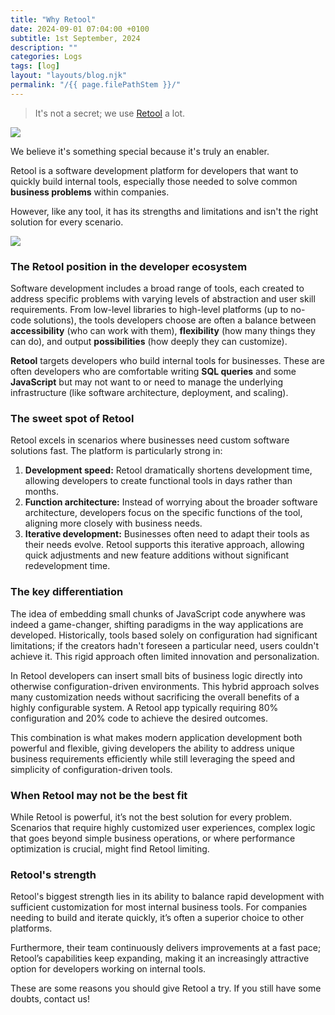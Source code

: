 ```yaml
---
title: "Why Retool"
date: 2024-09-01 07:04:00 +0100
subtitle: 1st September, 2024
description: ""
categories: Logs
tags: [log]
layout: "layouts/blog.njk"
permalink: "/{{ page.filePathStem }}/"
---
```




> It's not a secret; we use [Retool](https://retool.com/) a lot.

![](/assets/blog/why-retool/why-retool.gif)

We believe it's something special because it's truly an enabler.

Retool is a software development platform for developers that want to quickly build internal tools, especially those needed to solve common **business problems** within companies. 

However, like any tool, it has its strengths and limitations and isn't the right solution for every scenario.

![](/assets/blog/why-retool/retool-screenshot.png)

### The Retool position in the developer ecosystem

Software development includes a broad range of tools, each created to address specific problems with varying levels of abstraction and user skill requirements. From low-level libraries to high-level platforms (up to no-code solutions), the tools developers choose are often a balance between **accessibility** (who can work with them), **flexibility** (how many things they can do), and output **possibilities** (how deeply they can customize).

**Retool** targets developers who build internal tools for businesses. These are often developers who are comfortable writing **SQL queries** and some **JavaScript** but may not want to or need to manage the underlying infrastructure (like software architecture, deployment, and scaling).

### The sweet spot of Retool

Retool excels in scenarios where businesses need custom software solutions fast. The platform is particularly strong in:

1. **Development speed:** Retool dramatically shortens development time, allowing developers to create functional tools in days rather than months.
2. **Function architecture:** Instead of worrying about the broader software architecture, developers focus on the specific functions of the tool, aligning more closely with business needs.
3. **Iterative development:** Businesses often need to adapt their tools as their needs evolve. Retool supports this iterative approach, allowing quick adjustments and new feature additions without significant redevelopment time.

### The key differentiation

The idea of embedding small chunks of JavaScript code anywhere was indeed a game-changer, shifting paradigms in the way applications are developed. Historically, tools based solely on configuration had significant limitations; if the creators hadn't foreseen a particular need, users couldn't achieve it. This rigid approach often limited innovation and personalization.

In Retool developers can insert small bits of business logic directly into otherwise configuration-driven environments. This hybrid approach solves many customization needs without sacrificing the overall benefits of a highly configurable system. A Retool app typically requiring 80% configuration and 20% code to achieve the desired outcomes.

This combination is what makes modern application development both powerful and flexible, giving developers the ability to address unique business requirements efficiently while still leveraging the speed and simplicity of configuration-driven tools.

### When Retool may not be the best fit

While Retool is powerful, it’s not the best solution for every problem. Scenarios that require highly customized user experiences, complex logic that goes beyond simple business operations, or where performance optimization is crucial, might find Retool limiting.

### Retool's strength

Retool's biggest strength lies in its ability to balance rapid development with sufficient customization for most internal business tools. For companies needing to build and iterate quickly, it’s often a superior choice to other platforms. 

Furthermore, their team continuously delivers improvements at a fast pace; Retool’s capabilities keep expanding, making it an increasingly attractive option for developers working on internal tools.

These are some reasons you should give Retool a try. If you still have some doubts, contact us!
